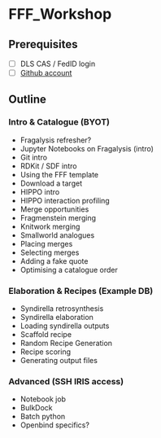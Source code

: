 # FFF_Workshop

## Prerequisites

- [ ] DLS CAS / FedID login
- [ ] [Github account](https://github.com/signup)

## Outline

### Intro & Catalogue (BYOT)
- Fragalysis refresher?
- Jupyter Notebooks on Fragalysis (intro)
- Git intro
- RDKit / SDF intro
- Using the FFF template
- Download a target
- HIPPO intro
- HIPPO interaction profiling
- Merge opportunities
- Fragmenstein merging
- Knitwork merging
- Smallworld analogues
- Placing merges
- Selecting merges
- Adding a fake quote
- Optimising a catalogue order

### Elaboration & Recipes (Example DB)
- Syndirella retrosynthesis
- Syndirella elaboration
- Loading syndirella outputs
- Scaffold recipe
- Random Recipe Generation
- Recipe scoring
- Generating output files

### Advanced (SSH IRIS access)
- Notebook job
- BulkDock
- Batch python
- Openbind specifics?

